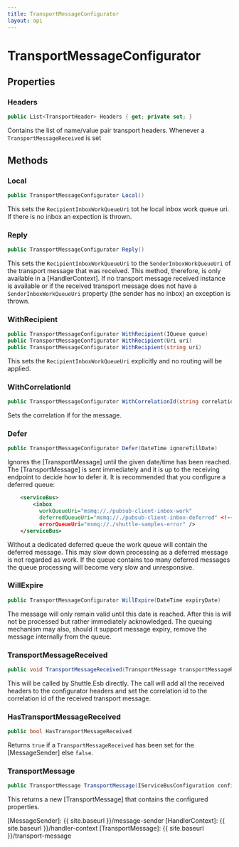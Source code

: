 ```yaml
---
title: TransportMessageConfigurator
layout: api
---
```

# TransportMessageConfigurator

## Properties

### Headers

``` c#
public List<TransportHeader> Headers { get; private set; }
```

Contains the list of name/value pair transport headers.  Whenever a `TransportMessageReceived` is set 

## Methods

### Local

``` c#
public TransportMessageConfigurator Local()
```

This sets the `RecipientInboxWorkQueueUri` tot he local inbox work queue uri.  If there is no inbox an expection is thrown.

### Reply

``` c#
public TransportMessageConfigurator Reply()
```

This sets the `RecipientInboxWorkQueueUri` to the `SenderInboxWorkQueueUri` of the transport message that was received.  This method, therefore, is only available in a [HandlerContext].  If no transport message received instance is available or if the received transport message does not have a `SenderInboxWorkQueueUri` property (the sender has no inbox) an exception is thrown.

### WithRecipient

``` c#
public TransportMessageConfigurator WithRecipient(IQueue queue)
public TransportMessageConfigurator WithRecipient(Uri uri)
public TransportMessageConfigurator WithRecipient(string uri)
```

This sets the `RecipientInboxWorkQueueUri` explicitly and no routing will be applied.

### WithCorrelationId

``` c#
public TransportMessageConfigurator WithCorrelationId(string correlationId)
```

Sets the correlation if for the message.

### Defer

``` c#
public TransportMessageConfigurator Defer(DateTime ignoreTillDate)
```

Ignores the [TransportMessage] until the given date/time has been reached.  The [TransportMessage] is sent immediately and it is up to the receiving endpoint to decide how to defer it.  It is recommended that you configure a deferred queue:

``` xml
	<serviceBus>
		<inbox
		  workQueueUri="msmq://./pubsub-client-inbox-work"
		  deferredQueueUri="msmq://./pubsub-client-inbox-deferred" <!-- THE DEFERRED QUEUE STORE -->
		  errorQueueUri="msmq://./shuttle-samples-error" />
	</serviceBus>
```

Without a dedicated deferred queue the work queue will contain the deferred message.  This may slow down processing as a deferred message is not regarded as work.  If the queue contains too many deferred messages the queue processing will become very slow and unresponsive.

### WillExpire

``` c#
public TransportMessageConfigurator WillExpire(DateTime expiryDate)
```

The message will only remain valid until this date is reached.  After this is will not be processed but rather immediately acknowledged.  The queuing mechanism may also, should it support message expiry, remove the message internally from the queue.

### TransportMessageReceived

``` c#
public void TransportMessageReceived(TransportMessage transportMessageReceived)
```

This will be called by Shuttle.Esb directly.  The call will add all the received headers to the configurator headers and set the correlation id to the correlation id of the received transport message.

### HasTransportMessageReceived

``` c#
public bool HasTransportMessageReceived
```

Returns `true` if a `TransportMessageReceived` has been set for the [MessageSender] else `false`.

### TransportMessage

``` c#
public TransportMessage TransportMessage(IServiceBusConfiguration configuration)
```

This returns a new [TransportMessage] that contains the configured properties.

[MessageSender]: {{ site.baseurl }}/message-sender
[HandlerContext]: {{ site.baseurl }}/handler-context
[TransportMessage]: {{ site.baseurl }}/transport-message

